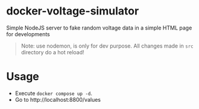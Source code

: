# docker-voltage-simulator

Simple NodeJS server to fake random voltage data in a simple HTML page for developments

> Note: use nodemon, is only for dev purpose. All changes made in `src` directory do a hot reload!

# Usage

- Execute `docker compose up -d`.
- Go to http://localhost:8800/values


